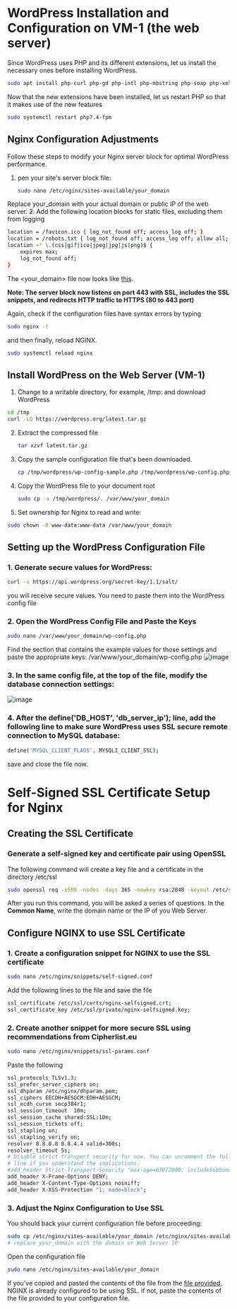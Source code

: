 # WordPress Installation and Configuration on VM-1 (the web server)
 Since WordPress uses PHP and its different extensions, let us install the necessary ones before installing WordPress.

```bash
sudo apt install php-curl php-gd php-intl php-mbstring php-soap php-xml php-xmlrpc php-zip
```
Now that the new extensions have been installed, let us restart PHP so that it makes use of the new features
```bash
sudo systemctl restart php7.4-fpm
```

## Nginx Configuration Adjustments
Follow these steps to modify your Nginx server block for optimal WordPress performance.
1. pen your site's server block file:
   ```bash
   sudo nano /etc/nginx/sites-available/your_domain
   ```
Replace your_domain with your actual domain or public IP of the web server.
2. Add the following location blocks for static files, excluding them from logging
```bash
location = /favicon.ico { log_not_found off; access_log off; }
location = /robots.txt { log_not_found off; access_log off; allow all; }
location ~* \.(css|gif|ico|jpeg|jpg|js|png)$ {
    expires max;
    log_not_found off;
}
```
The <your_domain> file now looks like [this](https://github.com/samishafique786/CloudWordPressDeployment/blob/main/VM-1%20Files/your_domain).

**Note: The server block now listens on port 443 with SSL, includes the SSL snippets, and redirects HTTP traffic to HTTPS (80 to 443 port)**

Again, check if the configuration files have syntax errors by typing
```bash
sudo nginx -t
```
and then finally, reload NGINX.
```bash
sudo systemctl reload nginx
```

## Install WordPress on the Web Server (VM-1)
1. Change to a writable directory, for example, /tmp: and download WordPress
```bash
cd /tmp
curl -LO https://wordpress.org/latest.tar.gz
```
2. Extract the compressed file
   ```bash
   tar xzvf latest.tar.gz
   ```
3. Copy the sample configuration file that's been downloaded.
   ```bash
   cp /tmp/wordpress/wp-config-sample.php /tmp/wordpress/wp-config.php
   ```
4. Copy the WordPress file to your document root
   ```bash
   sudo cp -a /tmp/wordpress/. /var/www/your_domain
   ```
5. Set ownership for Nginx to read and write:
```bash
sudo chown -R www-data:www-data /var/www/your_domain
```

## Setting up the WordPress Configuration File

### 1. Generate secure values for WordPress:
```bash
curl -s https://api.wordpress.org/secret-key/1.1/salt/
```
you will receive secure values. You need to paste them into the WordPress config file

### 2. Open the WordPress Config File and Paste the Keys
```bash
sudo nano /var/www/your_domain/wp-config.php
```
Find the section that contains the example values for those settings and paste the appropriate keys:
/var/www/your_domain/wp-config.php
![image](https://github.com/samishafique786/CloudWordPressDeployment/assets/108603607/984d73aa-779d-47c9-b713-3f8bc0b2bf9e)

### 3. In the same config file, at the top of the file, modify the database connection settings:
 ![image](https://github.com/samishafique786/CloudWordPressDeployment/assets/108603607/56204419-926b-453e-8985-eec4e830f6cb)
### 4. After the **define('DB_HOST', 'db_server_ip');** line, add the following line to make sure WordPress uses SSL secure remote connection to MySQL database:
   ```bash
   define('MYSQL_CLIENT_FLAGS', MYSQLI_CLIENT_SSL);
   ```
save and close the file now.


# Self-Signed SSL Certificate Setup for Nginx 
## Creating the SSL Certificate

### Generate a self-signed key and certificate pair using OpenSSL
The following command will create a key file and a certificate in the directory /etc/ssl 

```bash
sudo openssl req -x509 -nodes -days 365 -newkey rsa:2048 -keyout /etc/ssl/private/nginx-selfsigned.key -out /etc/ssl/certs/nginx-selfsigned.crt
```
After you run this command, you will be asked a series of questions. In the **Common Name**, write the domain name or the IP of you Web Server.

## Configure NGINX to use SSL Certificate
### 1. Create a configuration snippet for NGINX to use the SSL certificate
   ```bash
   sudo nano /etc/nginx/snippets/self-signed.conf
   ```
   Add the following lines to the file and save the file
   ```bash
   ssl_certificate /etc/ssl/certs/nginx-selfsigned.crt;
   ssl_certificate_key /etc/ssl/private/nginx-selfsigned.key;
   ```
### 2. Create another snippet for more secure SSL using recommendations from Cipherlist.eu
   ```bash
   sudo nano /etc/nginx/snippets/ssl-params.conf
   ```
   Paste the following
   ```bash
   ssl_protocols TLSv1.3;
   ssl_prefer_server_ciphers on;
   ssl_dhparam /etc/nginx/dhparam.pem; 
   ssl_ciphers EECDH+AESGCM:EDH+AESGCM;
   ssl_ecdh_curve secp384r1;
   ssl_session_timeout  10m;
   ssl_session_cache shared:SSL:10m;
   ssl_session_tickets off;
   ssl_stapling on;
   ssl_stapling_verify on;
   resolver 8.8.8.8 8.8.4.4 valid=300s;
   resolver_timeout 5s;
   # Disable strict transport security for now. You can uncomment the following
   # line if you understand the implications.
   #add_header Strict-Transport-Security "max-age=63072000; includeSubDomains; preload";
   add_header X-Frame-Options DENY;
   add_header X-Content-Type-Options nosniff;
   add_header X-XSS-Protection "1; mode=block";
   ```
### 3. Adjust the Nginx Configuration to Use SSL
You should back your current configuration file before proceeding:
```bash
sudo cp /etc/nginx/sites-available/your_domain /etc/nginx/sites-available/your_domain.bak
# replace your_domain with the domain or Web Server IP
```
Open the configuration file
```bash
sudo nano /etc/nginx/sites-available/your_domain
```
If you've copied and pasted the contents of the file from the [file provided](https://github.com/samishafique786/CloudWordPressDeployment/blob/main/VM-1%20Files/your_domain), NGINX is already configured to be using SSL. if not, paste the contents of the file provided to your configuration file. 
